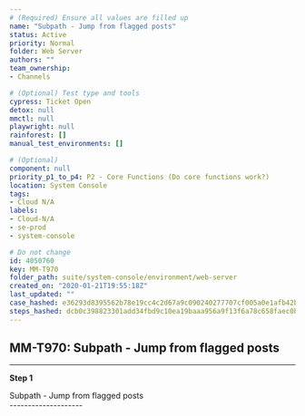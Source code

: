 ```yaml
---
# (Required) Ensure all values are filled up
name: "Subpath - Jump from flagged posts"
status: Active
priority: Normal
folder: Web Server
authors: ""
team_ownership: 
- Channels

# (Optional) Test type and tools
cypress: Ticket Open
detox: null
mmctl: null
playwright: null
rainforest: []
manual_test_environments: []

# (Optional)
component: null
priority_p1_to_p4: P2 - Core Functions (Do core functions work?)
location: System Console
tags: 
- Cloud N/A
labels: 
- Cloud-N/A
- se-prod
- system-console

# Do not change
id: 4050760
key: MM-T970
folder_path: suite/system-console/environment/web-server
created_on: "2020-01-21T19:55:18Z"
last_updated: ""
case_hashed: e36293d8395562b78e19cc4c2d67a9c090240277707cf005a0e1afb42b49b9ef7e05f149593f48659a84c684942bc19d
steps_hashed: dcb0c398823301add34fbd9c10ea19baaa956a9f13f6a78c658faec0b9070e74bc90a3e74555499422fe03d08889a12a
---
```


## MM-T970: Subpath - Jump from flagged posts

---

**Step 1**

Subpath - Jump from flagged posts\
\--------------------

